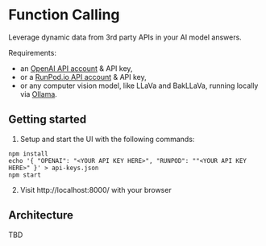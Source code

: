 # Function Calling

Leverage dynamic data from 3rd party APIs in your AI model answers.

Requirements:
- an [OpenAI API account](https://platform.openai.com/account/organization) & API key,
- or a [RunPod.io API account](https://www.runpod.io/console/signup) & API key,
- or any computer vision model, like LLaVa and BakLLaVa, running locally via [Ollama](https://ollama.ai).

## Getting started

1. Setup and start the UI with the following commands:
```
npm install
echo '{ "OPENAI": "<YOUR API KEY HERE>", "RUNPOD": ""<YOUR API KEY HERE>" }' > api-keys.json
npm start
```
2. Visit http://localhost:8000/ with your browser


## Architecture

TBD
